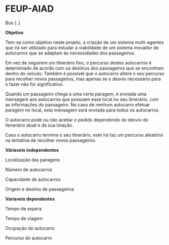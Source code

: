 # FEUP-AIAD

Bus (..)

**Objetivo**

Tem-se como objetivo neste projeto, a criação de um sistema multi-agentes que irá ser utilizado para estudar a viabilidade de um sistema inovador de autocarros que se adaptam às necessidades dos passageiros. 

Em vez de seguirem um itinerário fixo, o percurso destes autocarros é determinado de acordo com os destinos dos passageiros que se encontram dentro do veículo. Também é possível que o autocarro altere o seu percurso para recolher novos passageiros, mas apenas se o desvio necessário para o fazer não for significativo. 

Quando um passageiro chega a uma certa paragem, é enviada uma mensagem aos autocarros que possuem esse local no seu itinerário, com as informações do passageiro. No caso de nenhum autocarro efetuar paragem no local, esta mensagem será enviada para todos os autocarros. 

O autocarro pode ou não aceitar o pedido dependendo do desvio do itenerário atual e da sua lotação.

Caso o autocarro termine o seu itinerário, este irá faz um percurso aleatório na tentativa de recolher novos passageiros.


**Váriaveis independentes**

 Localização das paragens
 
 Número de autocarros
 
 Capacidade de autocarros
 
 Origem e destino de passageiros
 
 
 **Variaveis dependentes**
 
  Tempo de espera
  
  Tempo de viagem
  
  Ocupação do autocarro
  
  Percurso do autocarro
